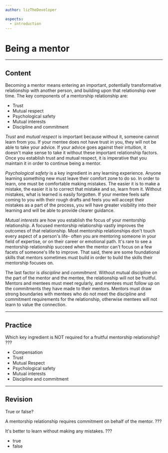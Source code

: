 ```yaml
---
author: lizTheDeveloper

aspects:
  - introduction
---
```

# Being a mentor
---
## Content

Becoming a mentor means entering an important, potentially transformative relationship with another person, and building upon that relationship over time. The key components of a mentorship relationship are:

* Trust
* Mutual respect
* Psychological safety
* Mutual interests
* Discipline and commitment

*Trust* and *mutual respect* is important because without it, someone cannot learn from you. If your mentee does not have trust in you, they will not be able to take your advice. If your advice goes against their intuition, it doesn't make sense to take it without these important relationship factors. Once you establish trust and mutual respect, it is imperative that you maintain it in order to continue being a mentor.

*Psychological safety* is a key ingredient in any learning experience. Anyone learning something new must leave their comfort zone to do so. In order to learn, one must be comfortable making mistakes. The easier it is to make a mistake, the easier it is to correct that mistake and so, learn from it. Without mistakes, what is learned is easily forgotten. If your mentee feels safe coming to you with their rough drafts and feels you will accept their mistakes as a part of the process, you will have greater visibility into their learning and will be able to provide clearer guidance.

*Mutual interests* are how you establish the focus of your mentorship relationship. A focused mentorship relationship vastly improves the outcomes of that relationship. Most mentorship relationships don't touch every aspect of a person's life- often you are mentoring someone in your field of expertise, or on their career or emotional path. It's rare to see a mentorship relationship succeed when the mentor can't focus on a few facets of someone's life to improve. That said, there are some foundational skills that mentors sometimes must build in order to build the skills their mentorship focuses on.

The last factor is *discipline* and *commitment*. Without mutual discipline on the part of the mentor and the mentee, the relationship will not be fruitful. Mentors and mentees must meet regularly, and mentees must follow up on the commitments they have made to their mentors. Mentors must draw strong boundaries with mentees who do not meet the discipline and commitment requirements for the relationship, otherwise mentees will not learn to value the connection.

---
## Practice

Which key ingredient is NOT required for a fruitful mentorship relationship?
???

* Compensation
* Trust
* Mutual Respect
* Psychological safety
* Mutual interests
* Discipline and commitment

---
## Revision

True or false?

A mentorship relationship requires commitment on behalf of the mentor. ???

It's better to learn without making any mistakes. ???

* true
* false
